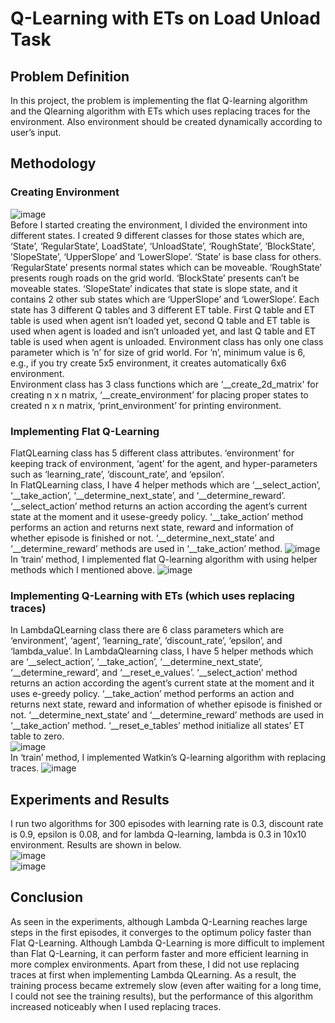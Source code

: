 # Q-Learning with ETs on Load Unload Task
## Problem Definition
In this project, the problem is implementing the flat Q-learning algorithm and the Qlearning
algorithm with ETs which uses replacing traces for the environment. Also
environment should be created dynamically according to user’s input.
<br>
## Methodology
### Creating Environment
![image](https://user-images.githubusercontent.com/56430166/187248501-3805ab43-63ac-410a-bb9a-1bf5c571791c.png)
<br>
Before I started creating the environment, I divided the environment into different states. I
created 9 different classes for those states which are, ‘State’, ‘RegularState’, LoadState’,
‘UnloadState’, ‘RoughState’, ‘BlockState’, ’SlopeState’, ‘UpperSlope’ and ‘LowerSlope’.
‘State’ is base class for others. ‘RegularState’ presents normal states which can be
moveable. ‘RoughState’ presents rough roads on the grid world. ‘BlockState’ presents
can’t be moveable states. ‘SlopeState’ indicates that state is slope state, and it contains
2 other sub states which are ‘UpperSlope’ and ‘LowerSlope’. Each state has 3 different Q
tables and 3 different ET table. First Q table and ET table is used when agent isn’t loaded
yet, second Q table and ET table is used when agent is loaded and isn’t unloaded yet,
and last Q table and ET table is used when agent is unloaded.
Environment class has only one class parameter which is ’n’ for size of grid world. For ’n’,
minimum value is 6, e.g., if you try create 5x5 environment, it creates automatically 6x6
environment.
<br>
Environment class has 3 class functions which are ‘__create_2d_matrix' for creating n x n
matrix, ‘__create_environment’ for placing proper states to created n x n matrix,
‘print_environment’ for printing environment.
### Implementing Flat Q-Learning
FlatQLearning class has 5 different class attributes. ‘environment’ for keeping track of
environment, ‘agent’ for the agent, and hyper-parameters such as ‘learning_rate’,
‘discount_rate’, and ‘epsilon’.
<br>
In FlatQLearning class, I have 4 helper methods which are ‘__select_action’,
‘__take_action’, ‘__determine_next_state’, and ‘__determine_reward’. ‘__select_action’
method returns an action according the agent’s current state at the moment and it usese-greedy policy. ‘__take_action’ method performs an action and returns next state, reward
and information of whether episode is finished or not. ‘__determine_next_state’ and
‘__determine_reward’ methods are used in ‘__take_action’ method.
![image](https://user-images.githubusercontent.com/56430166/187246782-35e266f0-656c-4323-926f-35a736481eb2.png) <br>
In ‘train’ method, I implemented flat Q-learning algorithm with using helper methods
which I mentioned above.
![image](https://user-images.githubusercontent.com/56430166/187246886-9cbebeed-f772-48c0-a83b-c65ef189aa0d.png)
### Implementing Q-Learning with ETs (which uses replacing traces)
In LambdaQLearning class there are 6 class parameters which are ‘environment’, ‘agent’,
‘learning_rate’, ‘discount_rate’, ‘epsilon’, and ‘lambda_value’.
In LambdaQlearning class, I have 5 helper methods which are ‘__select_action’,
‘__take_action’, ‘__determine_next_state’, ‘__determine_reward’, and ‘__reset_e_values’.
‘__select_action’ method returns an action according the agent’s current state at the
moment and it uses e-greedy policy. ‘__take_action’ method performs an action and
returns next state, reward and information of whether episode is finished or not.
‘__determine_next_state’ and ‘__determine_reward’ methods are used in ‘__take_action’
method. ‘__reset_e_tables’ method initialize all states’ ET table to zero.
<br>
![image](https://user-images.githubusercontent.com/56430166/187247022-3deacba4-d951-4e21-ac4e-e3887351261f.png) <br>
In ‘train’ method, I implemented Watkin’s Q-learning algorithm with replacing traces.
![image](https://user-images.githubusercontent.com/56430166/187247107-d124dd32-833d-43b0-9ce4-5910c1080e7f.png)
## Experiments and Results
I run two algorithms for 300 episodes with learning rate is 0.3, discount rate is 0.9, epsilon
is 0.08, and for lambda Q-learning, lambda is 0.3 in 10x10 environment. Results are shown in below. <br>
![image](https://user-images.githubusercontent.com/56430166/187247263-e13d2d89-9796-4d0a-8ee3-5a9dc28a8ed2.png) <br>
![image](https://user-images.githubusercontent.com/56430166/187247289-72113be8-f08a-4092-b5fd-5dd5b95669e4.png) <br>
## Conclusion
As seen in the experiments, although Lambda Q-Learning reaches large steps in the first
episodes, it converges to the optimum policy faster than Flat Q-Learning.
Although Lambda Q-Learning is more difficult to implement than Flat Q-Learning, it can
perform faster and more efficient learning in more complex environments.
Apart from these, I did not use replacing traces at first when implementing Lambda QLearning.
As a result, the training process became extremely slow (even after waiting for a
long time, I could not see the training results), but the performance of this algorithm
increased noticeably when I used replacing traces.



